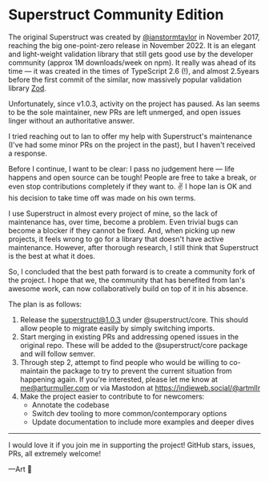 # Superstruct Community Edition

The original Superstruct was created by [@ianstormtaylor](https://github.com/ianstormtaylor) in November 2017, reaching the big one-point-zero release in November 2022. It is an elegant and light-weight validation library that still gets good use by the developer community (approx 1M downloads/week on npm). It really was ahead of its time — it was created in the times of TypeScript 2.6 (!), and almost 2.5years before the first commit of the similar, now massively popular validation library [Zod](https://github.com/colinhacks/zod).

Unfortunately, since v1.0.3, activity on the project has paused. As Ian seems to be the sole maintainer, new PRs are left unmerged, and open issues linger without an authoritative answer.

I tried reaching out to Ian to offer my help with Superstruct's maintenance (I've had some minor PRs on the project in the past), but I haven't received a response.

Before I continue, I want to be clear: I pass no judgement here — life happens and open source can be tough! People are free to take a break, or even stop contributions completely if they want to. :v: I hope Ian is OK and his decision to take time off was made on his own terms.

I use Superstruct in almost every project of mine, so the lack of maintenance has, over time, become a problem. Even trivial bugs can become a blocker if they cannot be fixed. And, when picking up new projects, it feels wrong to go for a library that doesn't have active maintenance. However, after thorough research, I still think that Superstruct is the best at what it does.

So, I concluded that the best path forward is to create a community fork of the project. I hope that we, the community that has benefited from Ian's awesome work, can now collaboratively build on top of it in his absence.

The plan is as follows:

1. Release the superstruct@1.0.3 under @superstruct/core. This should allow people to migrate easily by simply switching imports.
2. Start merging in existing PRs and addressing opened issues in the original repo. These will be added to the @superstruct/core package and will follow semver.
3. Through step 2, attempt to find people who would be willing to co-maintain the package to try to prevent the current situation from happening again. If you're interested, please let me know at me@arturmuller.com or via Mastodon at https://indieweb.social/@artmllr
4. Make the project easier to contribute to for newcomers:
	- Annotate the codebase
	- Switch dev tooling to more common/contemporary options
	- Update documentation to include more examples and deeper dives


---

I would love it if you join me in supporting the project! GitHub stars, issues, PRs, all extremely welcome!

—Art :vulcan_salute:
